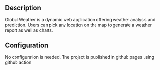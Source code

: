 ## Description 
Global Weather is a dynamic web application offering weather analysis and prediction.
Users can pick any location on the map to generate a weather report as well as charts.

## Configuration 
No configuration is needed. The project is published in github pages using github action.
